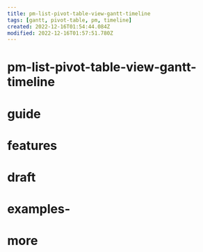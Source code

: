 ```yaml
---
title: pm-list-pivot-table-view-gantt-timeline
tags: [gantt, pivot-table, pm, timeline]
created: 2022-12-16T01:54:44.084Z
modified: 2022-12-16T01:57:51.780Z
---
```


# pm-list-pivot-table-view-gantt-timeline

# guide

# features

# draft

# examples-

# more
